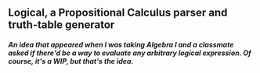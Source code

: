 ## Logical, a Propositional Calculus parser and truth-table generator

##### An idea that appeared when I was taking Algebra I and a classmate asked if there'd be a way to evaluate any arbitrary logical expression. Of course, it's a WIP, but that's the idea.
